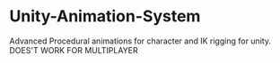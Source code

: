 # Unity-Animation-System

Advanced Procedural animations for character and IK rigging for unity. DOES'T WORK FOR MULTIPLAYER 
